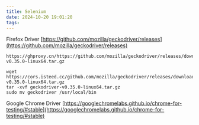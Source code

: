 ```yaml
---
title: Selenium
date: 2024-10-20 19:01:20
tags:
---
```


<!-- more -->



Firefox Driver [https://github.com/mozilla/geckodriver/releases](https://github.com/mozilla/geckodriver/releases)


```
https://ghproxy.cn/https://github.com/mozilla/geckodriver/releases/download/v0.35.0/geckodriver-v0.35.0-linux64.tar.gz
```

```
wget https://cors.isteed.cc/github.com/mozilla/geckodriver/releases/download/v0.35.0/geckodriver-v0.35.0-linux64.tar.gz
tar -xvf geckodriver-v0.35.0-linux64.tar.gz
sudo mv geckodriver /usr/local/bin
```


Google Chrome Driver [https://googlechromelabs.github.io/chrome-for-testing/#stable](https://googlechromelabs.github.io/chrome-for-testing/#stable)



